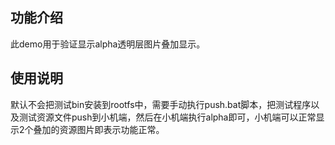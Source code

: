 ## 功能介绍
此demo用于验证显示alpha透明层图片叠加显示。

## 使用说明
默认不会把测试bin安装到rootfs中，需要手动执行push.bat脚本，把测试程序以及测试资源文件push到小机端，然后在小机端执行alpha即可，小机端可以正常显示2个叠加的资源图片即表示功能正常。
